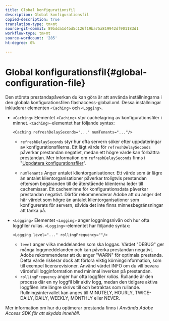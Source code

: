 ```yaml
---
title: Global konfigurationsfil
description: Global konfigurationsfil
copied-description: true
translation-type: tm+mt
source-git-commit: 89bdda1d4bd5c126f19ba75a819942df901183d1
workflow-type: tm+mt
source-wordcount: '285'
ht-degree: 0%

---
```



# Global konfigurationsfil{#global-configuration-file}

Den största prestandapåverkan du kan göra är att använda inställningarna i den globala konfigurationsfilen flashaccess-global.xml. Dessa inställningar inkluderar elementen `<Caching>` och `<Logging>`.

* `<Caching>` Elementet  `<Caching>` styr cachelagring av konfigurationsfiler i minnet. `<Caching>`-elementet har följande syntax:

   ```
   <Caching refreshDelaySeconds="..." numTenants="..."/>
   ```

   * `refreshDelaySeconds` styr hur ofta servern söker efter uppdateringar av konfigurationsfilerna. Ett lågt värde för `refreshDelaySeconds` påverkar prestandan negativt, medan ett högre värde kan förbättra prestandan. Mer information om `refreshDelaySeconds` finns i &quot;[Uppdatera konfigurationsfiler](../../aaxs-protected-streaming/updating-configuration-files/updating-configuration-files-overview.md)&quot;.

   * `numTenants` Anger antalet klientorganisationer. Ett värde som är lägre än antalet klientorganisationer påverkar troligtvis prestandan eftersom begäranden till de återstående klienterna leder till cachemissar. Ett cacheminne för konfigurationsdata påverkar prestandan negativt. Därför rekommenderar Adobe att du anger det här värdet som högre än antalet klientorganisationer som konfigurerats för servern, såvida det inte finns minnesbegränsningar att tänka på.

* `<Logging>` Elementet  `<Logging>` anger loggningsnivån och hur ofta loggfiler rullas. `<Logging>`-elementet har följande syntax:

   ```
   <Logging level="..." rollingFrequency=""/>
   ```

   * `level` anger vilka meddelanden som ska loggas. Värdet &quot;DEBUG&quot; ger många loggmeddelanden och kan påverka prestandan negativt. Adobe rekommenderar att du anger &quot;WARN&quot; för optimala prestanda. Detta värde riskerar dock att förlora viktig körningsinformation, som till exempel licensrevisioner. Använd värdet INFO om du vill bevara värdefull logginformation med minimal inverkan på prestandan.
   * `rollingFrequency` anger hur ofta loggfiler  *rullas*. Rullande är den process där en ny loggfil blir aktiv logg, medan den tidigare aktiva loggfilen inte längre skrivs till och betraktas som rullande. Rullningsintervallet kan anges till MINUTELY, HOURLY, TWICE-DAILY, DAILY, WEEKLY, MONTHLY eller NEVER.

Mer information om hur du optimerar prestanda finns i *Använda Adobe Access SDK för att skydda innehåll*.
